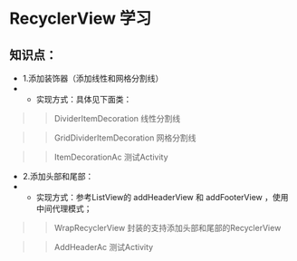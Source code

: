 # RecyclerView 学习

## 知识点：
* 1.添加装饰器（添加线性和网格分割线）
* * 实现方式：具体见下面类：
>> DividerItemDecoration 线性分割线

>> GridDividerItemDecoration 网格分割线

>>  ItemDecorationAc 测试Activity

* 2.添加头部和尾部：
* * 实现方式：参考ListView的 addHeaderView 和 addFooterView ，使用中间代理模式；

>>WrapRecyclerView 封装的支持添加头部和尾部的RecyclerView

>>AddHeaderAc 测试Activity
